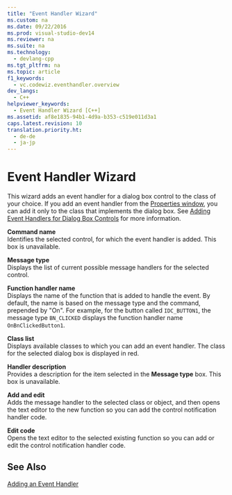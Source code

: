 ```yaml
---
title: "Event Handler Wizard"
ms.custom: na
ms.date: 09/22/2016
ms.prod: visual-studio-dev14
ms.reviewer: na
ms.suite: na
ms.technology: 
  - devlang-cpp
ms.tgt_pltfrm: na
ms.topic: article
f1_keywords: 
  - vc.codewiz.eventhandler.overview
dev_langs: 
  - C++
helpviewer_keywords: 
  - Event Handler Wizard [C++]
ms.assetid: af8e1835-94b1-4d9a-b353-c519e011d3a1
caps.latest.revision: 10
translation.priority.ht: 
  - de-de
  - ja-jp
---
```

# Event Handler Wizard
This wizard adds an event handler for a dialog box control to the class of your choice. If you add an event handler from the [Properties window](../vs140/properties-window.md), you can add it only to the class that implements the dialog box. See [Adding Event Handlers for Dialog Box Controls](../vs140/adding-event-handlers-for-dialog-box-controls.md) for more information.  
  
 **Command name**  
 Identifies the selected control, for which the event handler is added. This box is unavailable.  
  
 **Message type**  
 Displays the list of current possible message handlers for the selected control.  
  
 **Function handler name**  
 Displays the name of the function that is added to handle the event. By default, the name is based on the message type and the command, prepended by "On". For example, for the button called `IDC_BUTTON1`, the message type `BN_CLICKED` displays the function handler name `OnBnClickedButton1`.  
  
 **Class list**  
 Displays available classes to which you can add an event handler. The class for the selected dialog box is displayed in red.  
  
 **Handler description**  
 Provides a description for the item selected in the **Message type** box. This box is unavailable.  
  
 **Add and edit**  
 Adds the message handler to the selected class or object, and then opens the text editor to the new function so you can add the control notification handler code.  
  
 **Edit code**  
 Opens the text editor to the selected existing function so you can add or edit the control notification handler code.  
  
## See Also  
 [Adding an Event Handler](../vs140/adding-an-event-handler--visual-c---.md)